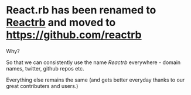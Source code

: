# React.rb has been renamed to [Reactrb](https://github.com/reactrb) and moved to https://github.com/reactrb

Why?  

So that we can consistently use the name *Reactrb* everywhere - domain names, twitter, github repos etc.

Everything else remains the same (and gets better everyday thanks to our great contributers and users.)

